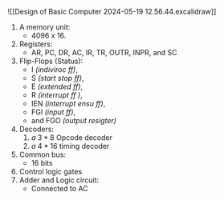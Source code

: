 ![[Design of Basic Computer 2024-05-19 12.56.44.excalidraw]]
1. A memory unit: 
	- 4096 x 16.
2. Registers:
	- AR, PC, DR, AC, IR, TR, OUTR, INPR, and SC
3. Flip-Flops (Status): 
	- I *(indiviroc ff)*,
	- S *(start stop ff)*,
	- E *(extended ff)*,
	- R *(interrupt ff )*,
	- IEN *(interrupt ensu ff)*,
	- FGI *(input ff)*,
	- and FGO *(output resigter)*
1. Decoders:
	1. $a\;3*8$ Opcode decoder 
	2. $a\;4*16$ timing decoder 
2. Common bus:
	- 16 bits 
3. Control logic gates 
4. Adder and Logic circuit:
	- Connected to AC